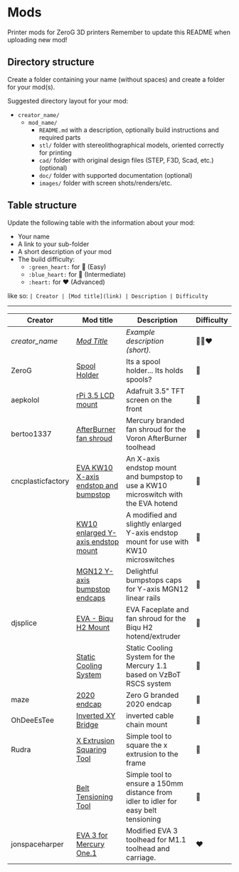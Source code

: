# Mods

Printer mods for ZeroG 3D printers
Remember to update this README when uploading new mod!

## Directory structure

Create a folder containing your name (without spaces) and create a folder for your mod(s).

Suggested directory layout for your mod:
- `creator_name/`
  - `mod_name/`
    - `README.md` with a description, optionally build instructions and required parts
    - `stl/` folder with stereolithographical models, oriented correctly for printing
    - `cad/` folder with original design files (STEP, F3D, Scad, etc.) (optional)
    - `doc/` folder with supported documentation (optional)
    - `images/` folder with screen shots/renders/etc.

## Table structure

Update the following table with the information about your mod:
- Your name
- A link to your sub-folder
- A short description of your mod
- The build difficulty:
  - `:green_heart:` for :green_heart: (Easy)
  - `:blue_heart:` for :blue_heart: (Intermediate)
  - `:heart:` for :heart: (Advanced)

like so:
`
| Creator | [Mod title](link) | Description | Difficulty `

---

| Creator | Mod title | Description | Difficulty
| --- | --- | --- | --- |
| *creator_name* | [*Mod Title*](./creator_here/mod_folder_name) | *Example description (short).* |:green_heart::blue_heart::heart:
| ZeroG | [Spool Holder](./ZeroG/Spool_holder) | Its a spool holder... Its holds spools? | 💚
| aepkolol | [rPi 3.5 LCD mount](./aepkolol/rPi-3.5-LCD-mount) | Adafruit 3.5" TFT screen on the front | 💚
| bertoo1337 | [AfterBurner fan shroud](./bertoo1337/AfterBurner_fan_shroud) | Mercury branded fan shroud for the Voron AfterBurner toolhead | 💙
| cncplasticfactory | [EVA KW10 X-axis endstop and bumpstop](./cncplasticfactory/EVA_KW10_X_endstop) | An X-axis endstop mount and bumpstop to use a KW10 microswitch with the EVA hotend | :green_heart:
|  | [KW10 enlarged Y-axis endstop mount](./cncplasticfactory/KW10_enlarged_Y_mount) | A modified and slightly enlarged Y-axis endstop mount for use with KW10 microswitches | :green_heart:
|  | [MGN12 Y-axis bumpstop endcaps](./cncplasticfactory/MGN12_linear_rail_bumpstop_caps) | Delightful bumpstops caps for Y-axis MGN12 linear rails | :green_heart:
| djsplice | [EVA - Biqu H2 Mount](./djsplice/EVA-Biqu-H2) | EVA Faceplate and fan shroud for the Biqu H2 hotend/extruder | 💚
|  | [Static Cooling System](./djsplice/SCS) | Static Cooling System for the Mercury 1.1 based on VzBoT RSCS system | 💚
| maze | [2020 endcap](./maze/2020-endcap) | Zero G branded 2020 endcap | :green_heart:
| OhDeeEsTee | [Inverted XY Bridge](./OhDeeEsTee/Inverted_XY_Bridge) | inverted cable chain mount | :green_heart:
| Rudra | [X Extrusion Squaring Tool](./Rudra/X_Extrusion_Squaring_Tool) | Simple tool to square the x extrusion to the frame | 💚
|  | [Belt Tensioning Tool](./Rudra/Belt_Tensioning_Tool) | Simple tool to ensure a 150mm distance from idler to idler for easy belt tensioning | 💚
| jonspaceharper | [EVA 3 for Mercury One.1](./jonspaceharper/EVA3) | Modified EVA 3 toolhead for M1.1 toolhead and carriage. | :heart: |
